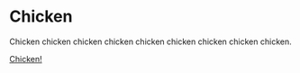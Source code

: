# Chicken

Chicken chicken chicken chicken chicken chicken chicken chicken chicken.

[Chicken!](http://isotropic.org/papers/chicken.pdf)
